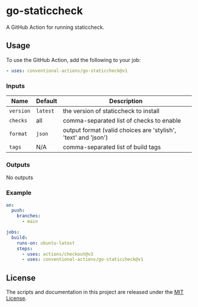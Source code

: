 # go-staticcheck

A GitHub Action for running staticcheck.

## Usage

To use the GitHub Action, add the following to your job:

```yaml
- uses: conventional-actions/go-staticcheck@v1
```

### Inputs

| Name      | Default  | Description                                                    |
|-----------|----------|----------------------------------------------------------------|
| `version` | `latest` | the version of staticcheck to install                          |
| `checks`  | all      | comma-separated list of checks to enable                       |
| `format`  | `json`   | output format (valid choices are 'stylish', 'text' and 'json') |
| `tags`    | N/A      | comma-separated list of build tags                             |

### Outputs

No outputs

### Example

```yaml
on:
  push:
    branches:
      - main

jobs:
  build:
    runs-on: ubuntu-latest
    steps:
      - uses: actions/checkout@v3
      - uses: conventional-actions/go-staticcheck@v1
```

## License

The scripts and documentation in this project are released under the [MIT License](LICENSE).

